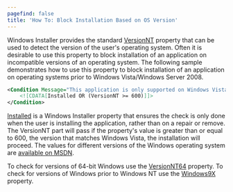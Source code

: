 ```yaml
---
pagefind: false
title: 'How To: Block Installation Based on OS Version'
---
```


Windows Installer provides the standard <a href="http://msdn.microsoft.com/library/aa372495.aspx" target="_blank">VersionNT</a> property that can be used to detect the version of the user&apos;s operating system. Often it is desirable to use this property to block installation of an application on incompatible versions of an operating system. The following sample demonstrates how to use this property to block installation of an application on operating systems prior to Windows Vista/Windows Server 2008.

```xml
<Condition Message="This application is only supported on Windows Vista, Windows Server 2008, or higher.">
    <![CDATA[Installed OR (VersionNT >= 600)]]>
</Condition>
```

<a href="http://msdn.microsoft.com/library/aa369297.aspx" target="_blank">Installed</a> is a Windows Installer property that ensures the check is only done when the user is installing the application, rather than on a repair or remove. The VersionNT part will pass if the property&apos;s value is greater than or equal to 600, the version that matches Windows Vista, the installation will proceed. The values for different versions of the Windows operating system are <a href="http://msdn.microsoft.com/library/aa370556.aspx" target="_blank">available on MSDN</a>.

To check for versions of 64-bit Windows use the <a href="http://msdn.microsoft.com/library/aa372497.aspx" target="_blank">VersionNT64</a> property. To check for versions of Windows prior to Windows NT use the <a href="http://msdn.microsoft.com/library/aa370556.aspx" target="_blank">Windows9X</a> property.

